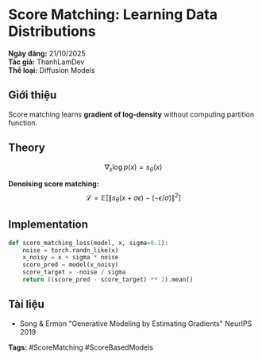 # Score Matching: Learning Data Distributions

**Ngày đăng:** 21/10/2025  
**Tác giả:** ThanhLamDev  
**Thể loại:** Diffusion Models

## Giới thiệu

Score matching learns **gradient of log-density** without computing partition function.

## Theory

$$\nabla_x \log p(x) = s_\theta(x)$$

**Denoising score matching:**
$$\mathcal{L} = \mathbb{E}[\|s_\theta(x + \sigma \epsilon) - (-\epsilon/\sigma)\|^2]$$

## Implementation

```python
def score_matching_loss(model, x, sigma=0.1):
    noise = torch.randn_like(x)
    x_noisy = x + sigma * noise
    score_pred = model(x_noisy)
    score_target = -noise / sigma
    return ((score_pred - score_target) ** 2).mean()
```

## Tài liệu

- Song & Ermon "Generative Modeling by Estimating Gradients" NeurIPS 2019

**Tags:** #ScoreMatching #ScoreBasedModels

<script src="/assets/js/katex-init.js"></script>
